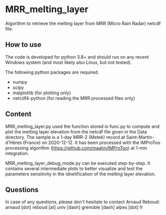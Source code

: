 # MRR_melting_layer
Algorithm to retrieve the melting layer from MRR (Micro Rain Radar) netcdf file.

## How to use

The code is developed for python 3.8+ and should run on any recent Windows system (and most likely also Linux, but not tested).

The following python packages are required:
  * numpy
  * scipy
  * matplotlib (for plotting only)
  * netcdf4-python (for reading the MRR processed files only)

## Content
MRR_melting_layer.py used the function stored in func.py to compute and plot the melting layer elevation from the netcdf file given in the Data directory.
The sample is a 1-day MRR-2 (Metek) record at Saint-Martin-d'Hères (France) on 2020-12-12. It has been processed with the IMProToo processing algorithm (https://github.com/maahn/IMProToo) at 1-min integration.

MRR_melting_layer_debug_mode.py can be executed step-by-step. It contains several intermediate plots to better visualize and test the parameters sensitivity in the idnetification of the melting layer elevation.

## Questions
In case of any questions, please don't hesitate to contact Arnaud Reboud: arnaud [dot] reboud [at] univ [dash] grenoble [dash] alpes [dot] fr
